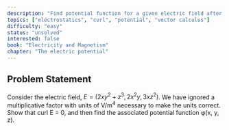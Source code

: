 ```yaml
---
description: "Find potential function for a given electric field after verifying zero curl"
topics: ["electrostatics", "curl", "potential", "vector calculus"]
difficulty: "easy"
status: "unsolved"
interested: false
book: "Electricity and Magnetism"
chapter: "The electric potential"
---
```


## Problem Statement
Consider the electric field, $E = (2xy^2 + z^3, 2x^2y, 3xz^2)$. We have ignored a multiplicative factor with units of V/m$^4$ necessary to make the units correct. Show that curl E = 0, and then find the associated potential function φ(x, y, z).